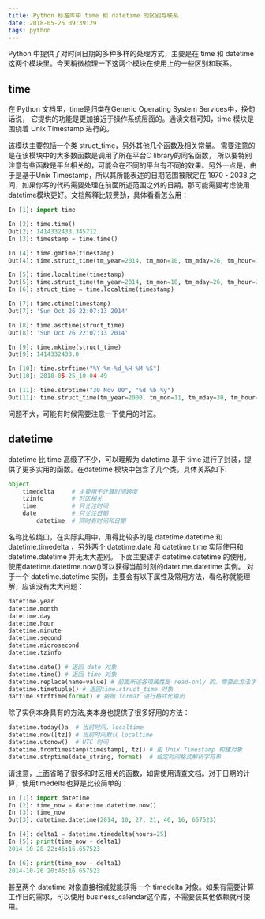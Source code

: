 ```yaml
---
title: Python 标准库中 time 和 datetime 的区别与联系
date: 2018-05-25 09:39:29
tags: python
---
```


Python 中提供了对时间日期的多种多样的处理方式，主要是在 time 和 datetime 这两个模块里。今天稍微梳理一下这两个模块在使用上的一些区别和联系。

## time

在 Python 文档里，time是归类在Generic Operating System Services中，换句话说， 它提供的功能是更加接近于操作系统层面的。通读文档可知，time 模块是围绕着 Unix Timestamp 进行的。

该模块主要包括一个类 struct_time，另外其他几个函数及相关常量。 需要注意的是在该模块中的大多数函数是调用了所在平台C library的同名函数， 所以要特别注意有些函数是平台相关的，可能会在不同的平台有不同的效果。另外一点是，由于是基于Unix Timestamp，所以其所能表述的日期范围被限定在 1970 - 2038 之间，如果你写的代码需要处理在前面所述范围之外的日期，那可能需要考虑使用datetime模块更好。文档解释比较费劲，具体看看怎么用：

```python
In [1]: import time

In [2]: time.time()
Out[2]: 1414332433.345712
In [3]: timestamp = time.time()

In [4]: time.gmtime(timestamp)
Out[4]: time.struct_time(tm_year=2014, tm_mon=10, tm_mday=26, tm_hour=14, tm_min=7, tm_sec=13, tm_wday=6, tm_yday=299, tm_isdst=0)

In [5]: time.localtime(timestamp)
Out[5]: time.struct_time(tm_year=2014, tm_mon=10, tm_mday=26, tm_hour=22, tm_min=7, tm_sec=13, tm_wday=6, tm_yday=299, tm_isdst=0)
In [6]: struct_time = time.localtime(timestamp)

In [7]: time.ctime(timestamp)
Out[7]: 'Sun Oct 26 22:07:13 2014'

In [8]: time.asctime(struct_time)
Out[8]: 'Sun Oct 26 22:07:13 2014'

In [9]: time.mktime(struct_time)
Out[9]: 1414332433.0

In [10]: time.strftime("%Y-%m-%d_%H-%M-%S")
Out[10]: 2018-05-25_10-04-49

In [11]: time.strptime("30 Nov 00", "%d %b %y")
Out[11]: time.struct_time(tm_year=2000, tm_mon=11, tm_mday=30, tm_hour=0, tm_min=0, tm_sec=0, tm_wday=3, tm_yday=335, tm_isdst=-1)

```
问题不大，可能有时候需要注意一下使用的时区。

## datetime
datetime 比 time 高级了不少，可以理解为 datetime 基于 time 进行了封装，提供了更多实用的函数。在datetime 模块中包含了几个类，具体关系如下:

```python
object
    timedelta     # 主要用于计算时间跨度
    tzinfo        # 时区相关
    time          # 只关注时间
    date          # 只关注日期
        datetime  # 同时有时间和日期
```

名称比较绕口，在实际实用中，用得比较多的是 datetime.datetime 和 datetime.timedelta ，另外两个 datetime.date 和 datetime.time 实际使用和 datetime.datetime 并无太大差别。 下面主要讲讲 datetime.datetime 的使用。使用datetime.datetime.now()可以获得当前时刻的datetime.datetime 实例。 对于一个 datetime.datetime 实例，主要会有以下属性及常用方法，看名称就能理解，应该没有太大问题：

```python
datetime.year
datetime.month
datetime.day
datetime.hour
datetime.minute
datetime.second
datetime.microsecond
datetime.tzinfo

datetime.date() # 返回 date 对象
datetime.time() # 返回 time 对象
datetime.replace(name=value) # 前面所述各项属性是 read-only 的，需要此方法才可更改
datetime.timetuple() # 返回time.struct_time 对象
dattime.strftime(format) # 按照 format 进行格式化输出
```

除了实例本身具有的方法,类本身也提供了很多好用的方法：

```python
datetime.today()a  # 当前时间，localtime
datetime.now([tz]) # 当前时间默认 localtime
datetime.utcnow()  # UTC 时间
datetime.fromtimestamp(timestamp[, tz]) # 由 Unix Timestamp 构建对象
datetime.strptime(date_string, format)  # 给定时间格式解析字符串
```

请注意，上面省略了很多和时区相关的函数，如需使用请查文档。对于日期的计算，使用timedelta也算是比较简单的：

```python
In [1]: import datetime
In [2]: time_now = datetime.datetime.now()
In [3]: time_now
Out[3]: datetime.datetime(2014, 10, 27, 21, 46, 16, 657523)

In [4]: delta1 = datetime.timedelta(hours=25)
In [5]: print(time_now + delta1)
2014-10-28 22:46:16.657523

In [6]: print(time_now - delta1)
2014-10-26 20:46:16.657523
```

甚至两个 datetime 对象直接相减就能获得一个 timedelta 对象。如果有需要计算工作日的需求，可以使用 business_calendar这个库，不需要装其他依赖就可使用。